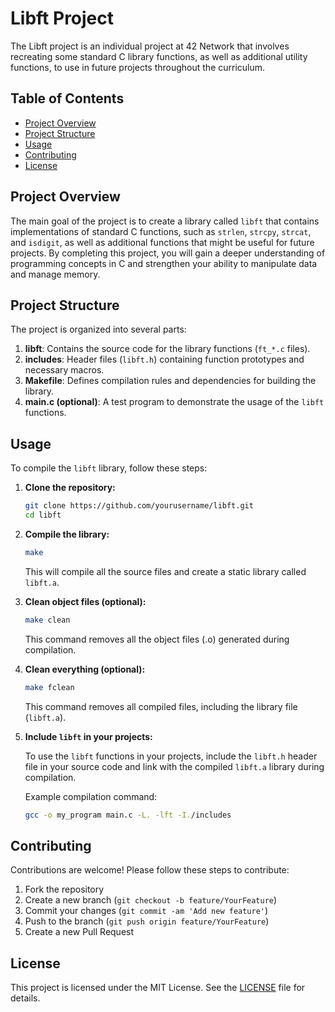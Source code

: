 # Libft Project

The Libft project is an individual project at 42 Network that involves recreating some standard C library functions, as well as additional utility functions, to use in future projects throughout the curriculum.

## Table of Contents

- [Project Overview](#project-overview)
- [Project Structure](#project-structure)
- [Usage](#usage)
- [Contributing](#contributing)
- [License](#license)

## Project Overview

The main goal of the project is to create a library called `libft` that contains implementations of standard C functions, such as `strlen`, `strcpy`, `strcat`, and `isdigit`, as well as additional functions that might be useful for future projects. By completing this project, you will gain a deeper understanding of programming concepts in C and strengthen your ability to manipulate data and manage memory.

## Project Structure

The project is organized into several parts:

1. **libft**: Contains the source code for the library functions (`ft_*.c` files).
2. **includes**: Header files (`libft.h`) containing function prototypes and necessary macros.
3. **Makefile**: Defines compilation rules and dependencies for building the library.
4. **main.c (optional)**: A test program to demonstrate the usage of the `libft` functions.

## Usage

To compile the `libft` library, follow these steps:

1. **Clone the repository:**

    ```bash
    git clone https://github.com/yourusername/libft.git
    cd libft
    ```

2. **Compile the library:**

    ```bash
    make
    ```

    This will compile all the source files and create a static library called `libft.a`.

3. **Clean object files (optional):**

    ```bash
    make clean
    ```

    This command removes all the object files (.o) generated during compilation.

4. **Clean everything (optional):**

    ```bash
    make fclean
    ```

    This command removes all compiled files, including the library file (`libft.a`).

5. **Include `libft` in your projects:**

    To use the `libft` functions in your projects, include the `libft.h` header file in your source code and link with the compiled `libft.a` library during compilation.

    Example compilation command:

    ```bash
    gcc -o my_program main.c -L. -lft -I./includes
    ```

## Contributing

Contributions are welcome! Please follow these steps to contribute:

1. Fork the repository
2. Create a new branch (`git checkout -b feature/YourFeature`)
3. Commit your changes (`git commit -am 'Add new feature'`)
4. Push to the branch (`git push origin feature/YourFeature`)
5. Create a new Pull Request

## License

This project is licensed under the MIT License. See the [LICENSE](LICENSE) file for details.
